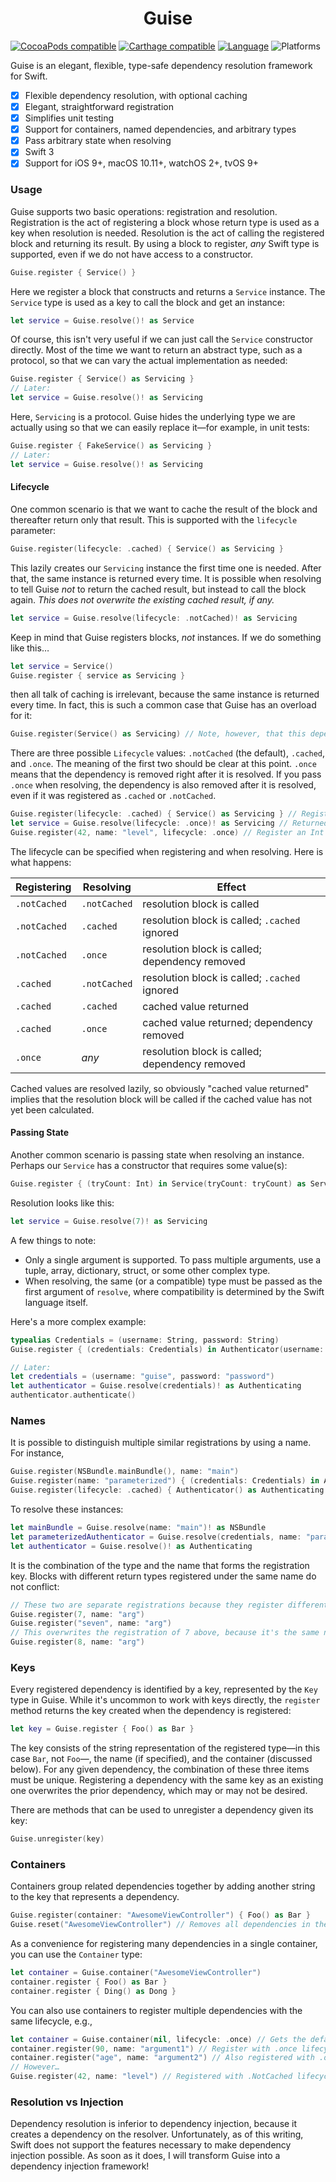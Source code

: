 <h1 style='text-align: center'>Guise</h1>

<!-- [![Build Status](https://travis-ci.org/Prosumma/Guise.svg)](https://travis-ci.org/Prosumma/Guise) -->
[![CocoaPods compatible](https://img.shields.io/cocoapods/v/Guise.svg)](https://cocoapods.org)
[![Carthage compatible](https://img.shields.io/badge/Carthage-compatible-4BC51D.svg?style=flat)](https://github.com/Carthage/Carthage)
[![Language](https://img.shields.io/badge/Swift-3.0-orange.svg)](http://swift.org)
![Platforms](https://img.shields.io/cocoapods/p/Guise.svg)

Guise is an elegant, flexible, type-safe dependency resolution framework for Swift.

- [x] Flexible dependency resolution, with optional caching
- [x] Elegant, straightforward registration
- [x] Simplifies unit testing
- [x] Support for containers, named dependencies, and arbitrary types
- [x] Pass arbitrary state when resolving
- [x] Swift 3
- [x] Support for iOS 9+, macOS 10.11+, watchOS 2+, tvOS 9+

### Usage

Guise supports two basic operations: registration and resolution. Registration is the act of registering a block whose return type is used as a key when resolution is needed. Resolution is the act of calling the registered block and returning its result. By using a block to register, _any_ Swift type is supported, even if we do not have access to a constructor.

```swift
Guise.register { Service() }
```

Here we register a block that constructs and returns a `Service` instance. The `Service` type is used as a key to call the block and get an instance:

```swift
let service = Guise.resolve()! as Service
```

Of course, this isn't very useful if we can just call the `Service` constructor directly. Most of the time we want to return an abstract type, such as a protocol, so that we can vary the actual implementation as needed:

```swift
Guise.register { Service() as Servicing }
// Later:
let service = Guise.resolve()! as Servicing
```

Here, `Servicing` is a protocol. Guise hides the underlying type we are actually using so that we can easily replace it—for example, in unit tests:

```swift
Guise.register { FakeService() as Servicing }
// Later:
let service = Guise.resolve()! as Servicing
```

#### Lifecycle

One common scenario is that we want to cache the result of the block and thereafter return only that result. This is supported with the `lifecycle` parameter:

```swift
Guise.register(lifecycle: .cached) { Service() as Servicing }
```

This lazily creates our `Servicing` instance the first time one is needed. After that, the same instance is returned every time. It is possible when resolving to tell Guise _not_ to return the cached result, but instead to call the block again. _This does not overwrite the existing cached result, if any._

```swift
let service = Guise.resolve(lifecycle: .notCached)! as Servicing
```

Keep in mind that Guise registers blocks, _not_ instances. If we do something like this…

```swift
let service = Service()
Guise.register { service as Servicing }
```

then all talk of caching is irrelevant, because the same instance is returned every time. In fact, this is such a common case that Guise has an overload for it:

```swift
Guise.register(Service() as Servicing) // Note, however, that this dependency is not created lazily, but eagerly
```

There are three possible `Lifecycle` values: `.notCached` (the default), `.cached`, and `.once`. The meaning of the first two should be clear at this point. `.once` means that the dependency is removed right after it is resolved. If you pass `.once` when resolving, the dependency is also removed after it is resolved, even if it was registered as `.cached` or `.notCached`.

```swift
Guise.register(lifecycle: .cached) { Service() as Servicing } // Register a lazily created, cached dependency of type Servicing
let service = Guise.resolve(lifecycle: .once)! as Servicing // Returned and removed
Guise.register(42, name: "level", lifecycle: .once) // Register an Int named "level" that is removed right after it is resolved
```

The lifecycle can be specified when registering and when resolving. Here is what happens:

| Registering | Resolving | Effect |
| ----------- | --------- | ------ |
| `.notCached` | `.notCached` | resolution block is called |
| `.notCached` | `.cached` | resolution block is called; `.cached` ignored |
| `.notCached` | `.once` | resolution block is called; dependency removed |
| `.cached` | `.notCached` | resolution block is called; `.cached` ignored |
| `.cached` | `.cached` | cached value returned |
| `.cached` | `.once` | cached value returned; dependency removed |
| `.once` | _any_ | resolution block is called; dependency removed |

Cached values are resolved lazily, so obviously "cached value returned" implies that the resolution block will be called if the cached value has not yet been calculated.

#### Passing State

Another common scenario is passing state when resolving an instance. Perhaps our `Service` has a constructor that requires some value(s):

```swift
Guise.register { (tryCount: Int) in Service(tryCount: tryCount) as Servicing }
```

Resolution looks like this:

```swift
let service = Guise.resolve(7)! as Servicing
```

A few things to note:

- Only a single argument is supported. To pass multiple arguments, use a tuple, array, dictionary, struct, or some other complex type.
- When resolving, the same (or a compatible) type must be passed as the first argument of `resolve`, where compatibility is determined by the Swift language itself.

Here's a more complex example:

```swift
typealias Credentials = (username: String, password: String)
Guise.register { (credentials: Credentials) in Authenticator(username: credentials.username, password: credentials.password) as Authenticating }

// Later:
let credentials = (username: "guise", password: "password")
let authenticator = Guise.resolve(credentials)! as Authenticating
authenticator.authenticate()
```

### Names

It is possible to distinguish multiple similar registrations by using a name. For instance,

```swift
Guise.register(NSBundle.mainBundle(), name: "main")
Guise.register(name: "parameterized") { (credentials: Credentials) in Authenticator(username: credentials.username, password: credentials.password) as Authenticating }
Guise.register(lifecycle: .cached) { Authenticator() as Authenticating }
```

To resolve these instances:

```swift
let mainBundle = Guise.resolve(name: "main")! as NSBundle
let parameterizedAuthenticator = Guise.resolve(credentials, name: "parameterized")! as Authenticating
let authenticator = Guise.resolve()! as Authenticating
```

It is the combination of the type and the name that forms the registration key. Blocks with different return types registered under the same name do not conflict:

```swift
// These two are separate registrations because they register different types
Guise.register(7, name: "arg")
Guise.register("seven", name: "arg")
// This overwrites the registration of 7 above, because it's the same name and type
Guise.register(8, name: "arg")
```

### Keys

Every registered dependency is identified by a key, represented by the `Key` type in Guise. While it's uncommon to work with keys directly, the `register` method returns the key created when the dependency is registered:

```swift
let key = Guise.register { Foo() as Bar }
```

The key consists of the string representation of the registered type—in this case `Bar`, not `Foo`—, the name (if specified), and the container (discussed below). For any given dependency, the combination of these three items must be unique. Registering a dependency with the same key as an existing one overwrites the prior dependency, which may or may not be desired.

There are methods that can be used to unregister a dependency given its key:

```swift
Guise.unregister(key)
```

### Containers

Containers group related dependencies together by adding another string to the key that represents a dependency.

```swift
Guise.register(container: "AwesomeViewController") { Foo() as Bar }
Guise.reset("AwesomeViewController") // Removes all dependencies in the given container
```

As a convenience for registering many dependencies in a single container, you can use the `Container` type:

```swift
let container = Guise.container("AwesomeViewController")
container.register { Foo() as Bar }
container.register { Ding() as Dong }
```

You can also use containers to register multiple dependencies with the same lifecycle, e.g.,

```swift
let container = Guise.container(nil, lifecycle: .once) // Gets the default container
container.register(90, name: "argument1") // Register with .once lifecycle
container.register("age", name: "argument2") // Also registered with .once lifecycle
// However…
Guise.register(42, name: "level") // Registered with .NotCached lifecycle in the default container
```

### Resolution vs Injection

Dependency resolution is inferior to dependency injection, because it creates a dependency on the resolver. Unfortunately, as of this writing, Swift does not support the features necessary to make dependency injection possible. As soon as it does, I will transform Guise into a dependency injection framework!
